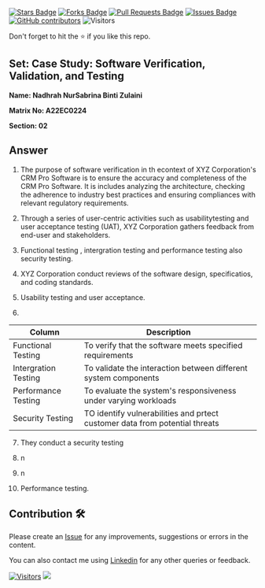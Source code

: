 <a href="https://github.com/drshahizan/learn-php/stargazers"><img src="https://img.shields.io/github/stars/drshahizan/learn-php" alt="Stars Badge"/></a>
<a href="https://github.com/drshahizan/learn-php/network/members"><img src="https://img.shields.io/github/forks/drshahizan/learn-php" alt="Forks Badge"/></a>
<a href="https://github.com/drshahizan/learn-php/pulls"><img src="https://img.shields.io/github/issues-pr/drshahizan/learn-php" alt="Pull Requests Badge"/></a>
<a href="https://github.com/drshahizan/learn-php/issues"><img src="https://img.shields.io/github/issues/drshahizan/learn-php" alt="Issues Badge"/></a>
<a href="https://github.com/drshahizan/learn-php/graphs/contributors"><img alt="GitHub contributors" src="https://img.shields.io/github/contributors/drshahizan/learn-php?color=2b9348"></a>
![Visitors](https://api.visitorbadge.io/api/visitors?path=https%3A%2F%2Fgithub.com%2Fdrshahizan%2Fsoftware-engineering&labelColor=%23d9e3f0&countColor=%23697689&style=flat)

Don't forget to hit the :star: if you like this repo.

## Set: Case Study: Software Verification, Validation, and Testing

**Name: Nadhrah NurSabrina Binti Zulaini**

**Matrix No: A22EC0224**

**Section: 02**

## Answer
1. The purpose of software verification in th econtext of XYZ Corporation's CRM Pro Software is to ensure the accuracy and completeness of the CRM Pro Software. It is includes analyzing the architecture, checking the adherence to industry best practices and ensuring compliances with relevant regulatory requirements.

2. Through a series of user-centric activities such as usabilitytesting and user acceptance testing (UAT), XYZ Corporation gathers feedback from end-user and stakeholders.

3. Functional testing , intergration testing and performance testing also security testing.

4. XYZ Corporation conduct reviews of the software design, specificatios, and coding standards.

5. Usability testing and user acceptance.

6. 
| Column | Description |
|-------------------------|-------------------------------------------------------------------------|
| Functional Testing | To verify that the software meets specified requirements |
| Intergration Testing | To validate the interaction between different system components |
| Performance Testing | To evaluate the system's responsiveness under varying workloads |
| Security Testing | TO identify vulnerabilities and prtect customer data from potential threats |

7. They conduct a security testing

8. n

9. n

10. Performance testing.

## Contribution 🛠️
Please create an [Issue](https://github.com/drshahizan/learn-php/issues) for any improvements, suggestions or errors in the content.

You can also contact me using [Linkedin](https://www.linkedin.com/in/drshahizan/) for any other queries or feedback.

[![Visitors](https://api.visitorbadge.io/api/visitors?path=https%3A%2F%2Fgithub.com%2Fdrshahizan&labelColor=%23697689&countColor=%23555555&style=plastic)](https://visitorbadge.io/status?path=https%3A%2F%2Fgithub.com%2Fdrshahizan)
![](https://hit.yhype.me/github/profile?user_id=81284918)


